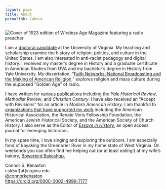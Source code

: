 ```yaml
---
layout: page
title: About
permalink: /about
---
```



<img class="thumbnail" src="Images/Connor-Headshot.jpg" alt="Cover of 1923 edition of Wireless Age Magazine featuring a radio preacher">
<p>I am a <a href="https://history.virginia.edu/people/profile/csk5vf">doctoral candidate</a> at the University of Virginia. My teaching and scholarship examine the history of
    religion, politics, and culture in the United States. I am also interested in anti-racist pedagogy and digital history. I received my master’s degree in History and a
    graduate certificate in American Studies from UVA and my bachelor’s degree in History from Yale University. My dissertation, “<a href="projects.html">Faith Networks: National Broadcasting
    and the Making of American Religion</a>,” explores religion and mass culture during the supposed “Golden Age” of radio.</p>
<p>I have written for <a href="cv.html#cv-publications">various publications</a> including the <em>Yale Historical Review</em>, <em>Methodist Review</em>, and <em>Christian Century</em>. I have also received an “Accept with Revisions” for an article in <em>Modern American History</em>. I am thankful to <a href="cv.html#cv-grants">organizations that have supported my work</a> including the American Historical Association,
    the Renate Voris Fellowship Foundation, the American Jewish Historical Society, and the American Society of Church History. I also serve as the Editor of <a href="http://essaysinhistory.com"><em>Essays in History</em></a>, an open access journal for emerging historians.</p>

<p> In my spare time, I love singing and exploring the outdoors. I am especially fond of kayaking the Greenbrier River in my home state of
        West Virginia. On weekends you can often find me helping out (or at least eating!) at my wife’s bakery, <a href="https://bowerbirdbakeshop.com/our-team">Bowerbird Bakeshop.</a>
        </p>

<p> Connor S. Kenaston
            <br>csk5vf[at]virginia.edu
            <br><a href="https://twitter.com/ConnorKenaston">@connorkenaston</a>
            <br><a href="https://orcid.org/0000-0002-4999-7177">https://orcid.org/0000-0002-4999-7177</a></p>
